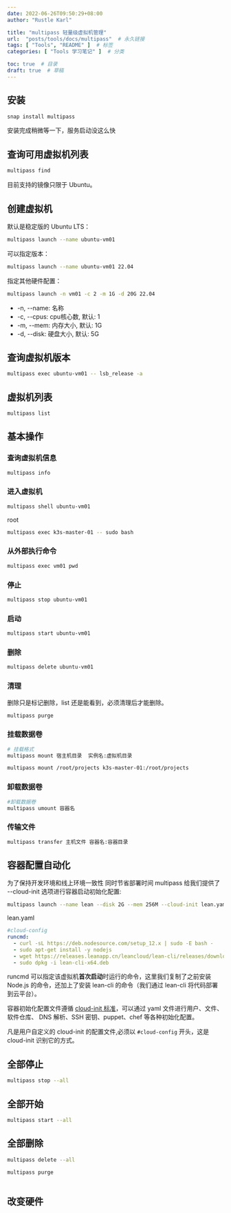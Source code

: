 ```yaml
---
date: 2022-06-26T09:50:29+08:00
author: "Rustle Karl"

title: "multipass 轻量级虚拟机管理"
url:  "posts/tools/docs/multipass"  # 永久链接
tags: [ "Tools", "README" ]  # 标签
categories: [ "Tools 学习笔记" ]  # 分类

toc: true  # 目录
draft: true  # 草稿
---
```


## 安装

```bash
snap install multipass
```

安装完成稍微等一下，服务启动没这么快

## 查询可用虚拟机列表

```bash
multipass find
```

目前支持的镜像只限于 Ubuntu。

## 创建虚拟机

默认是稳定版的 Ubuntu LTS：

```bash
multipass launch --name ubuntu-vm01
```

可以指定版本：

```bash
multipass launch --name ubuntu-vm01 22.04
```

指定其他硬件配置：

```bash
multipass launch -n vm01 -c 2 -m 1G -d 20G 22.04
```

- -n, --name: 名称
- -c, --cpus: cpu核心数, 默认: 1
- -m, --mem: 内存大小, 默认: 1G
- -d, --disk: 硬盘大小, 默认: 5G

## 查询虚拟机版本

```bash
multipass exec ubuntu-vm01 -- lsb_release -a
```

## 虚拟机列表

```bash
multipass list
```

## 基本操作

### 查询虚拟机信息

```bash
multipass info
```

### 进入虚拟机

```bash
multipass shell ubuntu-vm01
```

root

```bash
multipass exec k3s-master-01 -- sudo bash
```

### 从外部执行命令

```bash
multipass exec vm01 pwd
```

### 停止

```bash
multipass stop ubuntu-vm01
```

### 启动

```bash
multipass start ubuntu-vm01
```

### 删除

```bash
multipass delete ubuntu-vm01
```

### 清理

删除只是标记删除，list 还是能看到，必须清理后才能删除。

```bash
multipass purge
```

### 挂载数据卷

```bash
# 挂载格式
multipass mount 宿主机目录  实例名:虚拟机目录
```

```bash
multipass mount /root/projects k3s-master-01:/root/projects
```

### 卸载数据卷

```bash
#卸载数据卷
multipass umount 容器名
```

### 传输文件

```bash
multipass transfer 主机文件 容器名:容器目录
```

## 容器配置自动化

为了保持开发环境和线上环境一致性 同时节省部署时间 multipass 给我们提供了 --cloud-init 选项进行容器启动初始化配置:

```bash
multipass launch --name lean --disk 2G --mem 256M --cloud-init lean.yaml 22.04
```

lean.yaml

```yaml
#cloud-config
runcmd:
  - curl -sL https://deb.nodesource.com/setup_12.x | sudo -E bash -
  - sudo apt-get install -y nodejs
  - wget https://releases.leanapp.cn/leancloud/lean-cli/releases/download/v0.21.0/lean-cli-x64.deb
  - sudo dpkg -i lean-cli-x64.deb
```

runcmd 可以指定该虚拟机**首次启动**时运行的命令，这里我们复制了之前安装 Node.js 的命令，还加上了安装 lean-cli 的命令（我们通过 lean-cli 将代码部署到云平台）。

容器初始化配置文件遵循 [cloud-init 标准](https://cloudinit.readthedocs.io/en/latest/topics/examples.html)，可以通过 yaml 文件进行用户、文件、软件仓库、 DNS 解析、SSH 密钥、puppet、chef 等各种初始化配置。

凡是用户自定义的 cloud-init 的配置文件,必须以 `#cloud-config` 开头，这是 cloud-init 识别它的方式。

## 全部停止

```bash
multipass stop --all
```

## 全部开始

```bash
multipass start --all
```

## 全部删除

```bash
multipass delete --all
```

```bash
multipass purge
```

```bash

```

## 改变硬件
